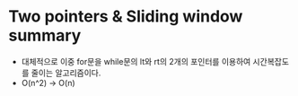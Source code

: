# Two pointers & Sliding window summary

- 대체적으로 이중 for문을 while문의 lt와 rt의 2개의 포인터를 이용하여 시간복잡도를 줄이는 알고리즘이다.
- O(n^2) -> O(n)

